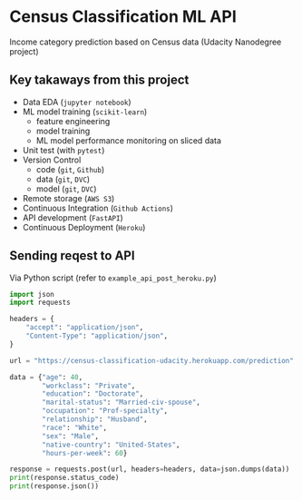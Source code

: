 # Census Classification ML API

Income category prediction based on Census data (Udacity Nanodegree project)

## Key takaways from this project

- Data EDA (`jupyter notebook`)
- ML model training (`scikit-learn`)
  - feature engineering
  - model training
  - ML model performance monitoring on sliced data
- Unit test (with `pytest`)
- Version Control
  - code (`git`, `Github`)
  - data (`git`, `DVC`)
  - model (`git`, `DVC`)
- Remote storage (`AWS S3`)
- Continuous Integration (`Github Actions`)
- API development (`FastAPI`)
- Continuous Deployment (`Heroku`)


## Sending reqest to API

Via Python script (refer to `example_api_post_heroku.py`)

```python
import json
import requests

headers = {
    "accept": "application/json",
    "Content-Type": "application/json",
}

url = "https://census-classification-udacity.herokuapp.com/prediction"

data = {"age": 40,
        "workclass": "Private",
        "education": "Doctorate",
        "marital-status": "Married-civ-spouse",
        "occupation": "Prof-specialty",
        "relationship": "Husband",
        "race": "White",
        "sex": "Male",
        "native-country": "United-States",
        "hours-per-week": 60}

response = requests.post(url, headers=headers, data=json.dumps(data))
print(response.status_code)
print(response.json())
```
